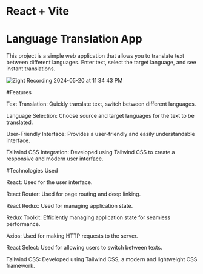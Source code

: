 # React + Vite

# Language Translation App

This project is a simple web application that allows you to translate text between different languages. Enter text, select the target language, and see instant translations.

![Zight Recording 2024-05-20 at 11 34 43 PM](https://github.com/MeltemPinar/Language-Translation-App/assets/147662901/9a6fa1e4-bb0b-495a-be67-9a1b387daea1)


#Features

Text Translation: Quickly translate text, switch between different languages.

Language Selection: Choose source and target languages for the text to be translated.

User-Friendly Interface: Provides a user-friendly and easily understandable interface.

Tailwind CSS Integration: Developed using Tailwind CSS to create a responsive and modern user interface.

#Technologies Used

React: Used for the user interface.

React Router: Used for page routing and deep linking.

React Redux: Used for managing application state.

Redux Toolkit: Efficiently managing application state for seamless performance.

Axios: Used for making HTTP requests to the server.

React Select: Used for allowing users to switch between texts.

Tailwind CSS: Developed using Tailwind CSS, a modern and lightweight CSS framework.
